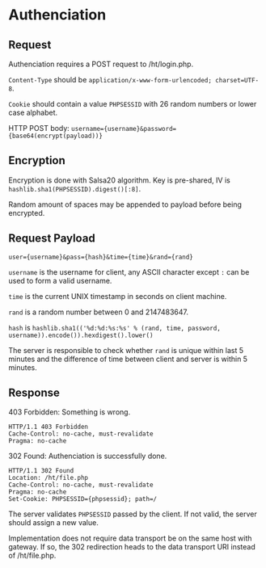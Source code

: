 Authenciation
=============

## Request

Authenciation requires a POST request to /ht/login.php.

`Content-Type` should be `application/x-www-form-urlencoded; charset=UTF-8`.

`Cookie` should contain a value `PHPSESSID` with 26 random numbers or lower
case alphabet.

HTTP POST body: `username={username}&password={base64(encrypt(payload))}`

## Encryption

Encryption is done with Salsa20 algorithm. Key is pre-shared, IV is
`hashlib.sha1(PHPSESSID).digest()[:8]`.

Random amount of spaces may be appended to payload before being encrypted.

## Request Payload

    user={username}&pass={hash}&time={time}&rand={rand}

`username` is the username for client, any ASCII character except `:` can be
used to form a valid username.

`time` is the current UNIX timestamp in seconds on client machine.

`rand` is a random number between 0 and 2147483647.

`hash` is `hashlib.sha1(('%d:%d:%s:%s' % (rand, time, password, username)).encode()).hexdigest().lower()`

The server is responsible to check whether `rand` is unique within last 5
minutes and the difference of time between client and server is within 5
minutes.

## Response

403 Forbidden: Something is wrong.

    HTTP/1.1 403 Forbidden
    Cache-Control: no-cache, must-revalidate
    Pragma: no-cache

302 Found: Authenciation is successfully done.

    HTTP/1.1 302 Found
    Location: /ht/file.php
    Cache-Control: no-cache, must-revalidate
    Pragma: no-cache
    Set-Cookie: PHPSESSID={phpsessid}; path=/

The server validates `PHPSESSID` passed by the client. If not valid, the server
should assign a new value.

Implementation does not require data transport be on the same host with gateway.
If so, the 302 redirection heads to the data transport URI instead of
/ht/file.php.

